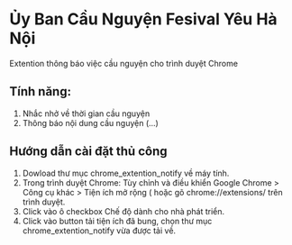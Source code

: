 # Ủy Ban Cầu Nguyện Fesival Yêu Hà Nội

Extention thông báo việc cầu nguyện cho trình duyệt Chrome

## Tính năng: 
1. Nhắc nhở về thời gian cầu nguyện
2. Thông báo nội dung cầu nguyện
(...)
## Hướng dẫn cài đặt thủ công
1. Dowload thư mục chrome_extention_notify về máy tính.
2. Trong trình duyệt Chrome: Tùy chỉnh và điều khiển Google Chrome > Công cụ khác > Tiện ích mở rộng ( hoặc gõ chrome://extensions/ trên trình duyệt.
3. Click vào ô checkbox Chế độ dành cho nhà phát triển.
4. Click vào button tải tiện ích đã bung, chọn thư mục chrome_extention_notify vừa được tải về.
